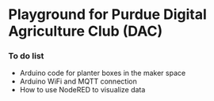 # Playground for Purdue Digital Agriculture Club (DAC)

### To do list
<ul>
  <li>Arduino code for planter boxes in the maker space</li>
  <li>Arduino WiFi and MQTT connection</li>
  <li>How to use NodeRED to visualize data</li>
</ul>